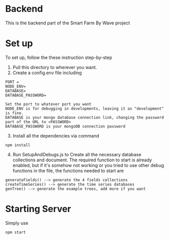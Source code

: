 # Backend
This is the backend part of the Smart Farm By Wave project

# Set up
To set up, follow the these instruction step-by-step
1. Pull this directory to wherever you want.
2. Create a config.env file including
```
PORT =
NODE_ENV=
DATABASE=
DATABASE_PASSWORD=
```
```
Set the port to whatever port you want  
NODE_ENV is for debugging in developments, leaving it as "development" is fine.  
DATABASE is your mongo database connection link, changing the password part of the URL to <PASSWORD>  
DATABASE_PASSWORD is your mongoDB connection password  
```
3. Install all the dependencies via command
```
npm install
```
4. Run SetupAndDebugs.js to Create all the necessary database collections and document. The required function to start is already enabled, but if it's somehow not working or you tried to use other debug functions in the file, the functions needed to start are
```
generateFields() --> generate the 4 fields collections
createTimeSeries() --> generate the time series databases
genTree() --> generate the example trees, add more if you want
```

# Starting Server
Simply use
```
npm start
```
